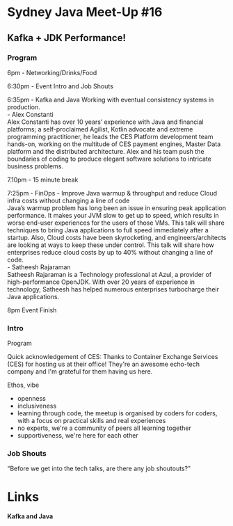 # Sydney Java Meet-Up #16
## Kafka + JDK Performance!

### Program
6pm - Networking/Drinks/Food  

6:30pm - Event Intro and Job Shouts  

6:35pm - Kafka and Java
Working with eventual consistency systems in production.  
\- Alex Constanti  
Alex Constanti has over 10 years’ experience with Java and financial platforms; a self-proclaimed Agilist, Kotlin advocate and extreme programming practitioner, he leads the CES Platform development team hands-on, working on the multitude of CES payment engines, Master Data platform and the distributed architecture. Alex and his team push the boundaries of coding to produce elegant software solutions to intricate business problems.  

7.10pm - 15 minute break  

7:25pm - FinOps - Improve Java warmup & throughput and reduce Cloud infra costs without changing a line of code  
Java’s warmup problem has long been an issue in ensuring peak application performance. It makes your JVM slow to get up to speed, which results in worse end-user experiences for the users of those VMs. This talk will share techniques to bring Java applications to full speed immediately after a startup. Also, Cloud costs have been skyrocketing, and engineers/architects are looking at ways to keep these under control. This talk will share how enterprises reduce cloud costs by up to 40% without changing a line of code.  
\- Satheesh Rajaraman  
Satheesh Rajaraman is a Technology professional at Azul, a provider of high-performance OpenJDK. With over 20 years of experience in technology, Satheesh has helped numerous enterprises turbocharge their Java applications.   

8pm Event Finish  


### Intro
Program

Quick acknowledgement of CES:
Thanks to Container Exchange Services (CES) for hosting us at their office! They're an awesome echo-tech company and I'm grateful for them having us here. 

Ethos, vibe
* openness
* inclusiveness
* learning through code, the meetup is organised by coders for coders, with a focus on practical skills and real experiences
* no experts, we're a community of peers all learning together
* supportiveness, we're here for each other

### Job Shouts
“Before we get into the tech talks, are there any job shoutouts?”


# Links

#### Kafka and Java

